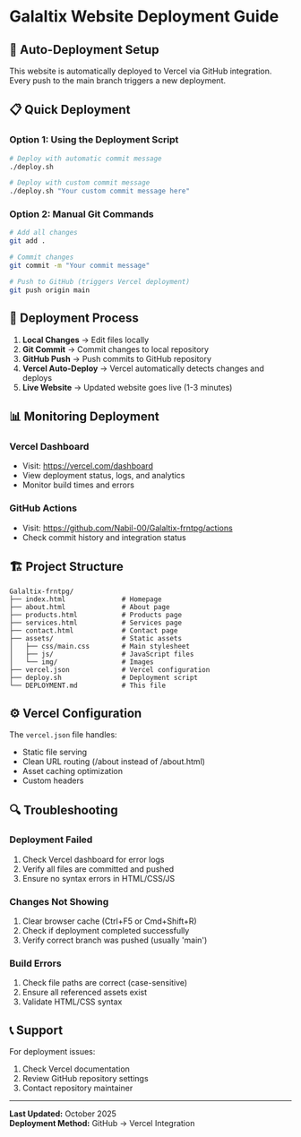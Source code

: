 # Galaltix Website Deployment Guide

## 🚀 Auto-Deployment Setup

This website is automatically deployed to Vercel via GitHub integration. Every push to the main branch triggers a new deployment.

## 📋 Quick Deployment

### Option 1: Using the Deployment Script
```bash
# Deploy with automatic commit message
./deploy.sh

# Deploy with custom commit message
./deploy.sh "Your custom commit message here"
```

### Option 2: Manual Git Commands
```bash
# Add all changes
git add .

# Commit changes
git commit -m "Your commit message"

# Push to GitHub (triggers Vercel deployment)
git push origin main
```

## 🔧 Deployment Process

1. **Local Changes** → Edit files locally
2. **Git Commit** → Commit changes to local repository  
3. **GitHub Push** → Push commits to GitHub repository
4. **Vercel Auto-Deploy** → Vercel automatically detects changes and deploys
5. **Live Website** → Updated website goes live (1-3 minutes)

## 📊 Monitoring Deployment

### Vercel Dashboard
- Visit: https://vercel.com/dashboard
- View deployment status, logs, and analytics
- Monitor build times and errors

### GitHub Actions
- Visit: https://github.com/Nabil-00/Galaltix-frntpg/actions
- Check commit history and integration status

## 🏗️ Project Structure

```
Galaltix-frntpg/
├── index.html              # Homepage
├── about.html              # About page
├── products.html           # Products page
├── services.html           # Services page
├── contact.html            # Contact page
├── assets/                 # Static assets
│   ├── css/main.css        # Main stylesheet
│   ├── js/                 # JavaScript files
│   └── img/                # Images
├── vercel.json             # Vercel configuration
├── deploy.sh               # Deployment script
└── DEPLOYMENT.md           # This file
```

## ⚙️ Vercel Configuration

The `vercel.json` file handles:
- Static file serving
- Clean URL routing (/about instead of /about.html)
- Asset caching optimization
- Custom headers

## 🔍 Troubleshooting

### Deployment Failed
1. Check Vercel dashboard for error logs
2. Verify all files are committed and pushed
3. Ensure no syntax errors in HTML/CSS/JS

### Changes Not Showing
1. Clear browser cache (Ctrl+F5 or Cmd+Shift+R)
2. Check if deployment completed successfully
3. Verify correct branch was pushed (usually 'main')

### Build Errors
1. Check file paths are correct (case-sensitive)
2. Ensure all referenced assets exist
3. Validate HTML/CSS syntax

## 📞 Support

For deployment issues:
1. Check Vercel documentation
2. Review GitHub repository settings
3. Contact repository maintainer

---

**Last Updated:** October 2025  
**Deployment Method:** GitHub → Vercel Integration